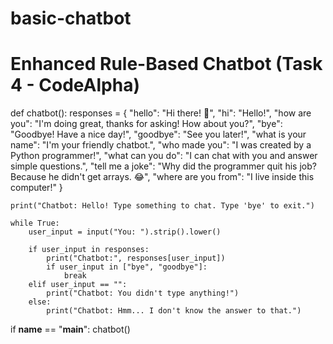 # basic-chatbot
# Enhanced Rule-Based Chatbot (Task 4 - CodeAlpha)

def chatbot():
    responses = {
        "hello": "Hi there! 👋",
        "hi": "Hello!",
        "how are you": "I'm doing great, thanks for asking! How about you?",
        "bye": "Goodbye! Have a nice day!",
        "goodbye": "See you later!",
        "what is your name": "I'm your friendly chatbot.",
        "who made you": "I was created by a Python programmer!",
        "what can you do": "I can chat with you and answer simple questions.",
        "tell me a joke": "Why did the programmer quit his job? Because he didn't get arrays. 😂",
        "where are you from": "I live inside this computer!"
    }

    print("Chatbot: Hello! Type something to chat. Type 'bye' to exit.")

    while True:
        user_input = input("You: ").strip().lower()

        if user_input in responses:
            print("Chatbot:", responses[user_input])
            if user_input in ["bye", "goodbye"]:
                break
        elif user_input == "":
            print("Chatbot: You didn't type anything!")
        else:
            print("Chatbot: Hmm... I don't know the answer to that.")

if __name__ == "__main__":
    chatbot()
